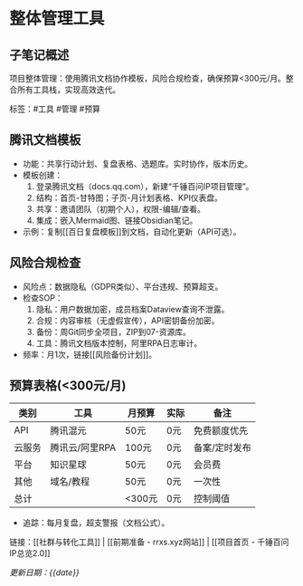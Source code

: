 # 整体管理工具

## 子笔记概述
项目整体管理：使用腾讯文档协作模板，风险合规检查，确保预算<300元/月。整合所有工具栈，实现高效迭代。

标签：#工具 #管理 #预算

## 腾讯文档模板
- 功能：共享行动计划、复盘表格、选题库。实时协作，版本历史。
- 模板创建：
  1. 登录腾讯文档（docs.qq.com），新建“千锤百问IP项目管理”。
  2. 结构：首页-甘特图；子页-月计划表格、KPI仪表盘。
  3. 共享：邀请团队（初期个人），权限-编辑/查看。
  4. 集成：嵌入Mermaid图、链接Obsidian笔记。
- 示例：复制[[百日复盘模板]]到文档，自动化更新（API可选）。

## 风险合规检查
- 风险点：数据隐私（GDPR类似）、平台违规、预算超支。
- 检查SOP：
  1. 隐私：用户数据加密，成员档案Dataview查询不泄露。
  2. 合规：内容审核（无虚假宣传），API密钥备份加密。
  3. 备份：周Git同步全项目，ZIP到07-资源库。
  4. 工具：腾讯文档版本控制，阿里RPA日志审计。
- 频率：月1次，链接[[风险备份计划]]。

## 预算表格(<300元/月)
| 类别 | 工具 | 月预算 | 实际 | 备注 |
|------|------|--------|------|------|
| API | 腾讯混元 | 50元 | 0元 | 免费额度优先 |
| 云服务 | 腾讯云/阿里RPA | 100元 | 0元 | 备案/定时发布 |
| 平台 | 知识星球 | 50元 | 0元 | 会员费 |
| 其他 | 域名/教程 | 50元 | 0元 | 一次性 |
| 总计 |  | <300元 | 0元 | 控制阈值 |

- 追踪：每月复盘，超支警报（文档公式）。

链接：[[社群与转化工具]] | [[前期准备 - rrxs.xyz网站]] | [[项目首页 - 千锤百问IP总览2.0]]

*更新日期：{{date}}*